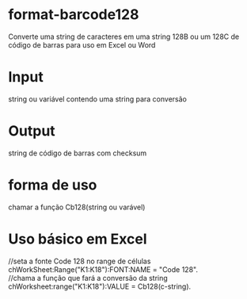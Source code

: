 # format-barcode128
Converte uma string de caracteres em uma string 128B ou um 128C  de código de barras para uso em Excel ou Word
# Input
string ou variável contendo uma string para conversão
# Output
string de código de barras com checksum
# forma de uso
chamar a função Cb128(string ou varável)
# Uso básico em Excel
//seta a fonte Code 128 no range de células <br>
    chWorkSheet:Range("K1:K18"):FONT:NAME = "Code 128". <br>
//chama a função que fará a conversão da string <br>
    chWorksheet:range("K1:K18"):VALUE = Cb128(c-string). 

